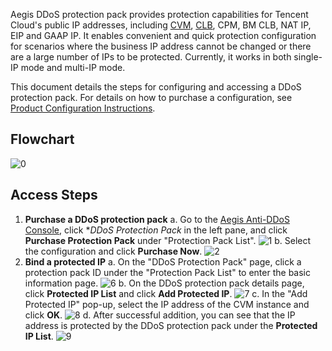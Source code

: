 ﻿Aegis DDoS protection pack provides protection capabilities for Tencent Cloud's public IP addresses, including [CVM](http://intl.cloud.tencent.com/document/product/213/495), [CLB](http://intl.cloud.tencent.com/document/product/214/524), CPM, BM CLB, NAT IP, EIP and GAAP IP. It enables convenient and quick protection configuration for scenarios where the business IP address cannot be changed or there are a large number of IPs to be protected. Currently, it works in both single-IP mode and multi-IP mode.

This document details the steps for configuring and accessing a DDoS protection pack. For details on how to purchase a configuration, see [Product Configuration Instructions](https://intl.cloud.tencent.com/document/product/685/18798).

## Flowchart
![0](https://main.qcloudimg.com/raw/fc0fdfe2bd4f40a5fb3b3a1bbc09938b.png)

## Access Steps
1. **Purchase a DDoS protection pack**
a. Go to the [Aegis Anti-DDoS Console](https://console.cloud.tencent.com/gamesec), click **DDoS Protection Pack* in the left pane, and click **Purchase Protection Pack** under "Protection Pack List".
![1](https://main.qcloudimg.com/raw/df630ccec3cab14691171922384836c5.png)
b. Select the configuration and click **Purchase Now**.
![2](https://main.qcloudimg.com/raw/4f15ff65dce6198d107f20dcc0868615.png)
2. **Bind a protected IP**
a. On the "DDoS Protection Pack" page, click a protection pack ID under the "Protection Pack List" to enter the basic information page.
![6](https://main.qcloudimg.com/raw/ca821b16273f669683d0ba85b59dcfab.png)
b. On the DDoS protection pack details page, click **Protected IP List** and click **Add Protected IP**.
![7](https://main.qcloudimg.com/raw/b5c3b51d527183481d6dc854757e463a.png)
c. In the "Add Protected IP" pop-up, select the IP address of the CVM instance and click **OK**.
![8](https://main.qcloudimg.com/raw/6d09b5531e3eb35f510a09a0fd798abf.png)
d. After successful addition, you can see that the IP address is protected by the DDoS protection pack under the **Protected IP List**.
![9](https://main.qcloudimg.com/raw/1e6247686a49f9053ee801ce865638a7.png)
